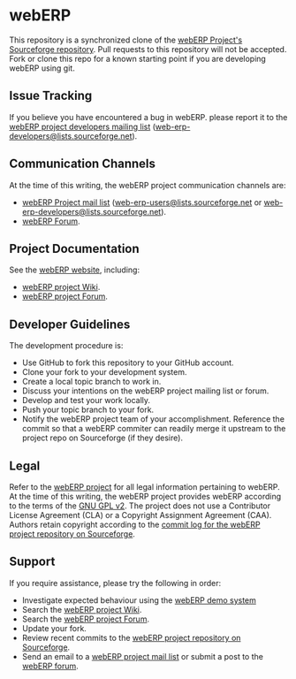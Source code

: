 # webERP

This repository is a synchronized clone of the [webERP Project's Sourceforge repository](https://sourceforge.net/projects/web-erp/). Pull requests to this repository will not be accepted. Fork or clone this repo for a known starting point if you are developing webERP using git.

Issue Tracking
--------------
If you believe you have encountered a bug in webERP. please report it to the [webERP project developers mailing list](https://sourceforge.net/p/web-erp/mailman/) (web-erp-developers@lists.sourceforge.net).

Communication Channels
----------------------
At the time of this writing, the webERP project communication channels are:
* [webERP Project mail list](https://sourceforge.net/p/web-erp/mailman/) (web-erp-users@lists.sourceforge.net or web-erp-developers@lists.sourceforge.net).
* [webERP Forum](http://www.weberp.org/forum).

Project Documentation
----------------------
See the [webERP website](http://weberp.org), including:
* [webERP project Wiki](http://www.weberp.org/wiki/HomePage).
* [webERP project Forum](http://www.weberp.org/forum).

Developer Guidelines
--------------------
The development procedure is:

* Use GitHub to fork this repository to your GitHub account.
* Clone your fork to your development system.
* Create a local topic branch to work in.
* Discuss your intentions on the webERP project mailing list or forum.
* Develop and test your work locally.
* Push your topic branch to your fork.
* Notify the webERP project team of your accomplishment. Reference the commit so that a webERP commiter can readily merge it upstream to the project repo on Sourceforge (if they desire).

Legal
-----
Refer to the [webERP project](http://www.weberp.org) for all legal information pertaining to webERP. At the time of this writing, the webERP project provides webERP according to the terms of the [GNU GPL v2](https://opensource.org/licenses/GPL-2.0). The project does not use a Contributor License Agreement (CLA) or a Copyright Assignment Agreement (CAA). Authors retain copyright according to the [commit log for the webERP project repository on Sourceforge](https://sourceforge.net/p/web-erp/code/commit_browser).

Support
-------
If you require assistance, please try the following in order:

* Investigate expected behaviour using the [webERP demo system](http://www.weberp.org/weberp/)
* Search the [webERP project Wiki](hhttp://www.weberp.org/wiki/HomePage).
* Search the [webERP project Forum](http://www.weberp.org/forum).
* Update your fork.
* Review recent commits to the [webERP project repository on Sourceforge](https://sourceforge.net/p/web-erp). 
* Send an email to a [webERP project mail list](https://sourceforge.net/p/web-erp/mailman/) or submit a post to the [webERP forum](http://www.weberp.org/forum).

